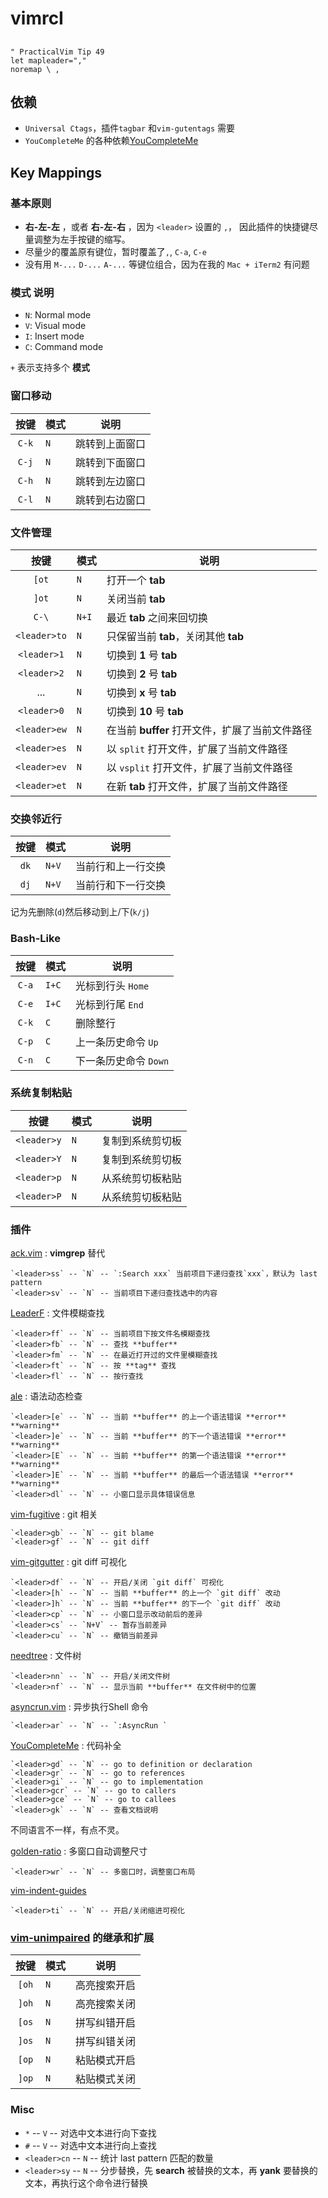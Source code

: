 # vimrcI

## <leader>

```
" PracticalVim Tip 49
let mapleader="," 
noremap \ ,
```

## 依赖

- `Universal Ctags`，插件`tagbar` 和`vim-gutentags` 需要
- `YouCompleteMe` 的各种依赖[YouCompleteMe](https://github.com/ycm-core/YouCompleteMe#installation)

## Key Mappings

### 基本原则

- **右-左-左** ，或者 **右-左-右** ，因为 `<leader>` 设置的 `,`，
因此插件的快捷键尽量调整为左手按键的缩写。
- 尽量少的覆盖原有键位，暂时覆盖了`,`, `C-a`, `C-e`
- 没有用 `M-...` `D-...` `A-...` 等键位组合，因为在我的 `Mac + iTerm2` 有问题


### **模式** 说明

- `N`: Normal mode
- `V`: Visual mode
- `I`: Insert mode
- `C`: Command mode

`+` 表示支持多个 **模式**


### 窗口移动

| 按键 | 模式 | 说明 |
|:----:| ---  | --- |
| `C-k` | `N` | 跳转到上面窗口 |
| `C-j` | `N` | 跳转到下面窗口 |
| `C-h` | `N` | 跳转到左边窗口 |
| `C-l` | `N` | 跳转到右边窗口 |


### 文件管理

| 按键 | 模式 | 说明 |
| :---: | --- | --- |
| `[ot` | `N` | 打开一个 **tab**  |
| `]ot` | `N` | 关闭当前 **tab** |
| `C-\` | `N+I` | 最近 **tab** 之间来回切换 |
| `<leader>to` | `N` | 只保留当前 **tab**，关闭其他 **tab** |
| `<leader>1` | `N` | 切换到 **1** 号 **tab**  |
| `<leader>2` | `N` | 切换到 **2** 号 **tab**  |
| ... | `N` | 切换到 **x** 号 **tab**  |
| `<leader>0` | `N` | 切换到 **10** 号 **tab**  |
| `<leader>ew` | `N` | 在当前 **buffer** 打开文件，扩展了当前文件路径 |
| `<leader>es` | `N` | 以 `split` 打开文件，扩展了当前文件路径  |
| `<leader>ev` | `N` | 以 `vsplit` 打开文件，扩展了当前文件路径  |
| `<leader>et` | `N` | 在新 **tab** 打开文件，扩展了当前文件路径  |


### 交换邻近行

| 按键 | 模式 | 说明 |
| :--: | --- | --- |
| `dk` | `N+V` | 当前行和上一行交换 |
| `dj` | `N+V` | 当前行和下一行交换 |

记为先删除(`d`)然后移动到上/下(`k/j`)


### Bash-Like

| 按键 | 模式 | 说明 |
| :--: | --- | --- |
| `C-a` | `I+C` | 光标到行头 `Home` |
| `C-e` | `I+C` | 光标到行尾 `End` |
| `C-k` | `C` | 删除整行 |
| `C-p` | `C` | 上一条历史命令 `Up` |
| `C-n` | `C` | 下一条历史命令 `Down` |


### 系统复制粘贴

| 按键 | 模式 | 说明 |
| :--: | --- | --- |
| `<leader>y` | `N` | 复制到系统剪切板 |
| `<leader>Y` | `N` | 复制到系统剪切板 |
| `<leader>p` | `N` | 从系统剪切板粘贴 |
| `<leader>P` | `N` | 从系统剪切板粘贴 |


### 插件

[ack.vim](https://github.com/mileszs/ack.vim) : **vimgrep** 替代

    `<leader>ss` -- `N` -- `:Search xxx` 当前项目下递归查找`xxx`，默认为 last pattern
    `<leader>sv` -- `N` -- 当前项目下递归查找选中的内容


[LeaderF](https://github.com/Yggdroot/LeaderF) : 文件模糊查找

    `<leader>ff` -- `N` -- 当前项目下按文件名模糊查找
    `<leader>fb` -- `N` -- 查找 **buffer**
    `<leader>fm` -- `N` -- 在最近打开过的文件里模糊查找
    `<leader>ft` -- `N` -- 按 **tag** 查找
    `<leader>fl` -- `N` -- 按行查找


[ale](https://github.com/dense-analysis/ale) : 语法动态检查

    `<leader>[e` -- `N` -- 当前 **buffer** 的上一个语法错误 **error** **warning** 
    `<leader>]e` -- `N` -- 当前 **buffer** 的下一个语法错误 **error** **warning** 
    `<leader>[E` -- `N` -- 当前 **buffer** 的第一个语法错误 **error** **warning** 
    `<leader>]E` -- `N` -- 当前 **buffer** 的最后一个语法错误 **error** **warning** 
    `<leader>dl` -- `N` -- 小窗口显示具体错误信息


[vim-fugitive](https://github.com/tpope/vim-fugitive) : git 相关

    `<leader>gb` -- `N` -- git blame
    `<leader>gf` -- `N` -- git diff


[vim-gitgutter](https://github.com/airblade/vim-gitgutter) : git diff 可视化

    `<leader>df` -- `N` -- 开启/关闭 `git diff` 可视化
    `<leader>[h` -- `N` -- 当前 **buffer** 的上一个 `git diff` 改动
    `<leader>]h` -- `N` -- 当前 **buffer** 的下一个 `git diff` 改动
    `<leader>cp` -- `N` -- 小窗口显示改动前后的差异
    `<leader>cs` -- `N+V` -- 暂存当前差异
    `<leader>cu` -- `N` -- 撤销当前差异


[needtree](https://github.com/preservim/nerdtree) : 文件树

    `<leader>nn` -- `N` -- 开启/关闭文件树
    `<leader>nf` -- `N` -- 显示当前 **buffer** 在文件树中的位置


[asyncrun.vim](https://github.com/skywind3000/asyncrun.vim) : 异步执行Shell 命令

    `<leader>ar` -- `N` -- `:AsyncRun `


[YouCompleteMe](https://github.com/ycm-core/YouCompleteMe) : 代码补全

    `<leader>gd` -- `N` -- go to definition or declaration
    `<leader>gr` -- `N` -- go to references
    `<leader>gi` -- `N` -- go to implementation
    `<leader>gcr` -- `N` -- go to callers
    `<leader>gce` -- `N` -- go to callees
    `<leader>gk` -- `N` -- 查看文档说明

不同语言不一样，有点不灵。


[golden-ratio](https://github.com/roman/golden-ratio) : 多窗口自动调整尺寸

    `<leader>wr` -- `N` -- 多窗口时，调整窗口布局


[vim-indent-guides](https://github.com/nathanaelkane/vim-indent-guides)

    `<leader>ti` -- `N` -- 开启/关闭缩进可视化


### [vim-unimpaired](https://github.com/tpope/vim-unimpaired) 的继承和扩展

| 按键 | 模式 | 说明 |
| :--: | --- | --- |
| `[oh` | `N` | 高亮搜索开启 |
| `]oh` | `N` | 高亮搜索关闭 |
| `[os` | `N` | 拼写纠错开启 |
| `]os` | `N` | 拼写纠错关闭 |
| `[op` | `N` | 粘贴模式开启 |
| `]op` | `N` | 粘贴模式关闭 |


### Misc

- `*` -- `V` -- 对选中文本进行向下查找
- `#` -- `V` -- 对选中文本进行向上查找
- `<leader>cn` -- `N` -- 统计 last pattern 匹配的数量
- `<leader>sy` -- `N` -- 分步替换，先 **search** 被替换的文本，再 **yank** 要替换的文本，再执行这个命令进行替换

